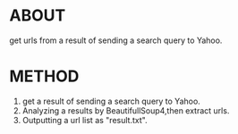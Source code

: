 # ABOUT
get urls from a result of sending a search query to Yahoo.<br/>
# METHOD
1. get a result of sending a search query to Yahoo.
2. Analyzing a results by BeautifullSoup4,then extract urls.
3. Outputting a url list as "result.txt".
